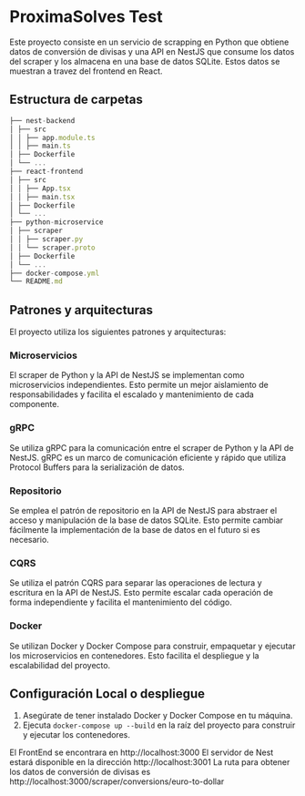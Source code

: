 # ProximaSolves Test
Este proyecto consiste en un servicio de scrapping en Python que obtiene datos de conversión de divisas y una API en NestJS que consume los datos del scraper y los almacena en una base de datos SQLite.
Estos datos se muestran a travez del frontend en React.

## Estructura de carpetas
```js
├── nest-backend
│ ├── src
│ │ ├── app.module.ts
│ │ ├── main.ts
│ ├── Dockerfile
│ └── ...
├── react-frontend
│ ├── src
│ │ ├── App.tsx
│ │ ├── main.tsx
│ ├── Dockerfile
│ └── ...
├── python-microservice
│ ├── scraper
│ │ ├── scraper.py
│ │ └── scraper.proto
│ ├── Dockerfile
│ └── ...
├── docker-compose.yml
└── README.md
```
## Patrones y arquitecturas

El proyecto utiliza los siguientes patrones y arquitecturas:

### Microservicios

El scraper de Python y la API de NestJS se implementan como microservicios independientes. Esto permite un mejor aislamiento de responsabilidades y facilita el escalado y mantenimiento de cada componente.

### gRPC

Se utiliza gRPC para la comunicación entre el scraper de Python y la API de NestJS. gRPC es un marco de comunicación eficiente y rápido que utiliza Protocol Buffers para la serialización de datos.

### Repositorio

Se emplea el patrón de repositorio en la API de NestJS para abstraer el acceso y manipulación de la base de datos SQLite. Esto permite cambiar fácilmente la implementación de la base de datos en el futuro si es necesario.

### CQRS
Se utiliza el patrón CQRS para separar las operaciones de lectura y escritura en la API de NestJS. Esto permite escalar cada operación de forma independiente y facilita el mantenimiento del código.

### Docker

Se utilizan Docker y Docker Compose para construir, empaquetar y ejecutar los microservicios en contenedores. Esto facilita el despliegue y la escalabilidad del proyecto.

## Configuración Local o despliegue
1. Asegúrate de tener instalado Docker y Docker Compose en tu máquina.
2. Ejecuta `docker-compose up --build` en la raíz del proyecto para construir y ejecutar los contenedores.

El FrontEnd se encontrara en http://localhost:3000
El servidor de Nest estará disponible en la dirección http://localhost:3001
La ruta para obtener los datos de conversión de divisas es http://localhost:3000/scraper/conversions/euro-to-dollar